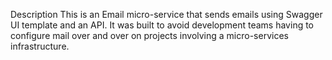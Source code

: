 Description
This is an Email micro-service that sends emails using Swagger UI template and an API. It was built to avoid development teams having to
configure mail over and over on projects involving a micro-services infrastructure.
